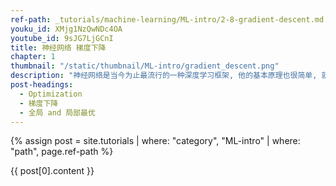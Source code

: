 ```yaml
---
ref-path: _tutorials/machine-learning/ML-intro/2-8-gradient-descent.md
youku_id: XMjg1NzQwNDc4OA
youtube_id: 9sJG7LjGCnI
title: 神经网络 梯度下降
chapter: 1
thumbnail: "/static/thumbnail/ML-intro/gradient_descent.png"
description: "神经网络是当今为止最流行的一种深度学习框架, 他的基本原理也很简单, 就是一种梯度下降机制. 我们今天就来看看这神奇的优化模式吧.学习机器学习的同学们常会遇到这样的图像, 我了个天, 看上去好复杂, 哈哈, 不过还挺好看的. 这些和我们说的梯度下降又有什么关系呢? 原来这些图片展示出来了一个家族的历史, 这个家族的名字就是-”optimization” (优化问题). 优化能力是人类历史上的重大突破, 他解决了很多实际生活中的问题. 从而渐渐演化成了一个庞大的家族."
post-headings:
  - Optimization
  - 梯度下降
  - 全局 and 局部最优
---
```


{% assign post = site.tutorials | where: "category", "ML-intro" | where: "path", page.ref-path %}

{{ post[0].content }}